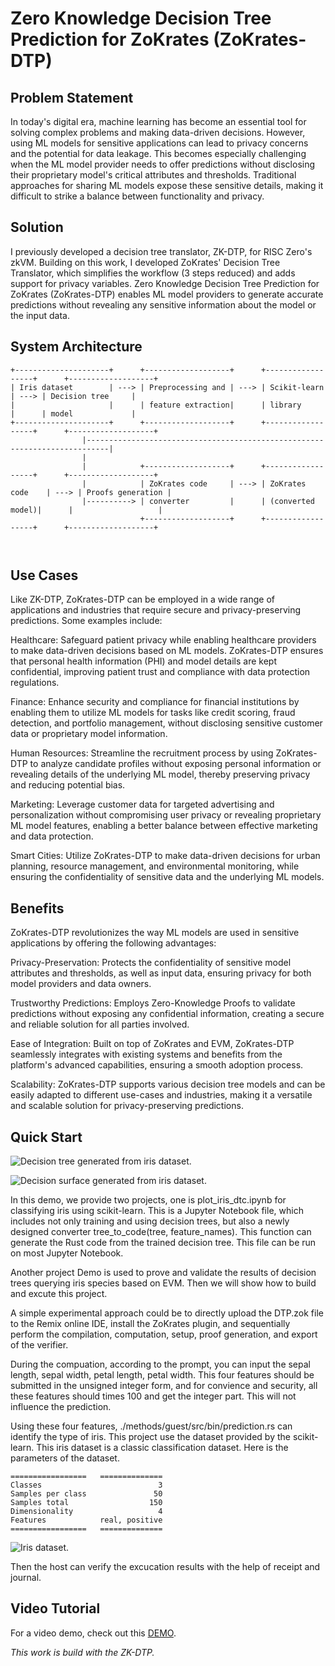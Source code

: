 # Zero Knowledge Decision Tree Prediction for ZoKrates (ZoKrates-DTP)


## Problem Statement
In today's digital era, machine learning has become an essential tool for solving complex problems and making data-driven decisions. However, using ML models for sensitive applications can lead to privacy concerns and the potential for data leakage. This becomes especially challenging when the ML model provider needs to offer predictions without disclosing their proprietary model's critical attributes and thresholds. Traditional approaches for sharing ML models expose these sensitive details, making it difficult to strike a balance between functionality and privacy.

## Solution

I previously developed a decision tree translator, ZK-DTP, for RISC Zero's zkVM. Building on this work, I developed ZoKrates' Decision Tree Translator, which simplifies the workflow (3 steps reduced) and adds support for privacy variables. Zero Knowledge Decision Tree Prediction for ZoKrates (ZoKrates-DTP) enables ML model providers to generate accurate predictions without revealing any sensitive information about the model or the input data.

## System Architecture
```
+---------------------+      +-------------------+      +------------------+      +-------------------+
| Iris dataset        | ---> | Preprocessing and | ---> | Scikit-learn     | ---> | Decision tree     |
|                     |      | feature extraction|      | library          |      | model             |
+---------------------+      +-------------------+      +------------------+      +-------------------+
                |---------------------------------------------------------------------------|
                |                                                                          
                |            +-------------------+      +------------------+      +-------------------+
                |            | ZoKrates code     | ---> | ZoKrates code    | ---> | Proofs generation |
                |----------> | converter         |      | (converted model)|      |                   |
                             +-------------------+      +------------------+      +-------------------+



```

## Use Cases

Like ZK-DTP, ZoKrates-DTP can be employed in a wide range of applications and industries that require secure and privacy-preserving predictions. Some examples include:

Healthcare: Safeguard patient privacy while enabling healthcare providers to make data-driven decisions based on ML models. ZoKrates-DTP ensures that personal health information (PHI) and model details are kept confidential, improving patient trust and compliance with data protection regulations.

Finance: Enhance security and compliance for financial institutions by enabling them to utilize ML models for tasks like credit scoring, fraud detection, and portfolio management, without disclosing sensitive customer data or proprietary model information.

Human Resources: Streamline the recruitment process by using ZoKrates-DTP to analyze candidate profiles without exposing personal information or revealing details of the underlying ML model, thereby preserving privacy and reducing potential bias.

Marketing: Leverage customer data for targeted advertising and personalization without compromising user privacy or revealing proprietary ML model features, enabling a better balance between effective marketing and data protection.

Smart Cities: Utilize ZoKrates-DTP to make data-driven decisions for urban planning, resource management, and environmental monitoring, while ensuring the confidentiality of sensitive data and the underlying ML models.

## Benefits

ZoKrates-DTP revolutionizes the way ML models are used in sensitive applications by offering the following advantages:

Privacy-Preservation: Protects the confidentiality of sensitive model attributes and thresholds, as well as input data, ensuring privacy for both model providers and data owners.

Trustworthy Predictions: Employs Zero-Knowledge Proofs to validate predictions without exposing any confidential information, creating a secure and reliable solution for all parties involved.

Ease of Integration: Built on top of ZoKrates and EVM, ZoKrates-DTP seamlessly integrates with existing systems and benefits from the platform's advanced capabilities, ensuring a smooth adoption process.

Scalability: ZoKrates-DTP supports various decision tree models and can be easily adapted to different use-cases and industries, making it a versatile and scalable solution for privacy-preserving predictions.

## Quick Start

![Decision tree generated from iris dataset.](./decision_tree_iris.png)

![Decision surface generated from iris dataset.](./decision_surface.png)

In this demo, we provide two projects, one is plot_iris_dtc.ipynb for classifying iris using scikit-learn. This is a Jupyter Notebook file, which includes not only training and using decision trees, but also a newly designed converter tree_to_code(tree, feature_names). This function can generate the Rust code from the trained decision tree. This file can be run on most Jupyter Notebook.

Another project Demo is used to prove and validate the results of decision trees querying iris species based on EVM. Then we will show how to build and excute this project.

A simple experimental approach could be to directly upload the DTP.zok file to the Remix online IDE, install the ZoKrates plugin, and sequentially perform the compilation, computation, setup, proof generation, and export of the verifier.

During the compuation, according to the prompt, you can input the sepal length, sepal width, petal length, petal width. This four features should be submitted in the unsigned integer form, and for convience and security, all these features should times 100 and get the integer part. This will not influence the prediction.


Using these four features, ./methods/guest/src/bin/prediction.rs can identify the type of iris. This project use the dataset provided by the scikit-learn. This iris dataset is a classic classification dataset. Here is the parameters of the dataset.

    =================   ==============
    Classes                          3
    Samples per class               50
    Samples total                  150
    Dimensionality                   4
    Features            real, positive
    =================   ==============


![Iris dataset.](./iris_dataset.png)


Then the host can verify the excucation results with the help of receipt and journal.

## Video Tutorial
For a video demo, check out this [DEMO](https://www.youtube.com/watch?v=jCn-xm2Amoo).


*This work is build with the ZK-DTP.*
